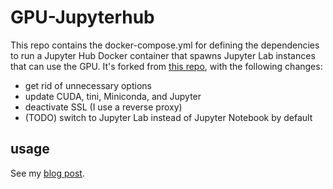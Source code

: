 # GPU-Jupyterhub

This repo contains the docker-compose.yml for defining the dependencies to run a Jupyter Hub Docker container that spawns Jupyter Lab instances that can use the GPU. It's forked from [this repo](https://github.com/whlteXbread/GPU-Jupyterhub), with the following changes:

- get rid of unnecessary options
- update CUDA, tini, Miniconda, and Jupyter
- deactivate SSL (I use a reverse proxy)
- (TODO) switch to Jupyter Lab instead of Jupyter Notebook by default

## usage

See my [blog post](https://kylrth.com/post/post/jupyter-lab/).

